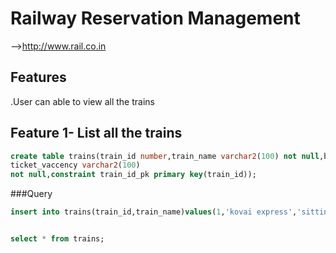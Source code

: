 # Railway Reservation Management
-->http://www.rail.co.in
## Features
.User can able to view all the trains 

## Feature 1- List all the trains 
```sql
create table trains(train_id number,train_name varchar2(100) not null,birth_type varchar2(100) not null,
ticket_vaccency varchar2(100)
not null,constraint train_id_pk primary key(train_id));
```

###Query
```sql
insert into trains(train_id,train_name)values(1,'kovai express','sitting',100);


select * from trains;
```
